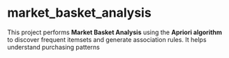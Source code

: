 # market_basket_analysis
This project performs **Market Basket Analysis** using the **Apriori algorithm** to discover frequent itemsets and generate association rules. It helps understand purchasing patterns
